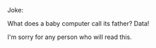 Joke:

What does a baby computer call its father? Data!

I'm sorry for any person who will read this.